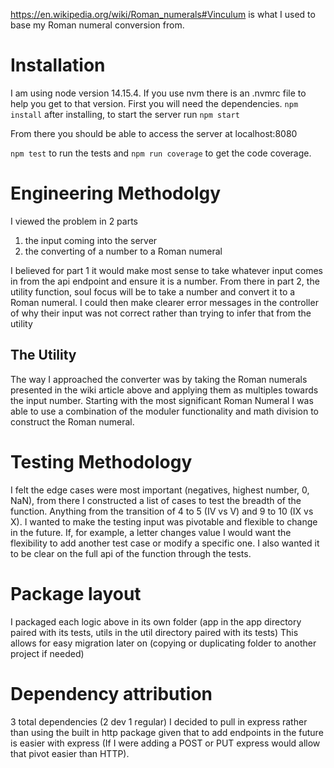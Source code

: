 https://en.wikipedia.org/wiki/Roman_numerals#Vinculum
is what I used to base my Roman numeral conversion from.

# Installation
I am using node version 14.15.4. If you use nvm there is an .nvmrc file to help you get to that version.
First you will need the dependencies.
`npm install`
after installing, to start the server run
`npm start`

From there you should be able to access the server at localhost:8080

`npm test` to run the tests and `npm run coverage` to get the code coverage.

# Engineering Methodolgy
I viewed the problem in 2 parts
1. the input coming into the server
2. the converting of a number to a Roman numeral

I believed for part 1 it would make most sense to take whatever input comes in from the api endpoint and ensure
it is a number.  From there in part 2, the utility function, soul focus will be to take a number and convert it to a
Roman numeral.  I could then make clearer error messages in the controller of why their input was not correct
rather than trying to infer that from the utility

## The Utility
The way I approached the converter was by taking the Roman numerals presented in the wiki article above
 and applying them as multiples towards the input number.  Starting with the most significant Roman Numeral
 I was able to use a combination of the moduler functionality and math division to construct the Roman numeral.

# Testing Methodology
I felt the edge cases were most important (negatives, highest number, 0, NaN), from there I constructed a list
of cases to test the breadth of the function.  Anything from the transition of 4 to 5 (IV vs V) and 9 to 10 (IX vs X).
I wanted to make the testing input was pivotable and flexible to change in the future.  If, for example, a letter changes
value I would want the flexibility to add another test case or modify a specific one.  I also wanted it to be clear on the
full api of the function through the tests.

# Package layout
I packaged each logic above in its own folder (app in the app directory paired with its tests, utils in the util
directory paired with its tests)  This allows for easy migration later on (copying or duplicating folder to another
project if needed)

# Dependency attribution
3 total dependencies (2 dev 1 regular) I decided to pull in express rather than using the built in http package
given that to add endpoints in the future is easier with express (If I were adding a POST or PUT express would
allow that pivot easier than HTTP).

